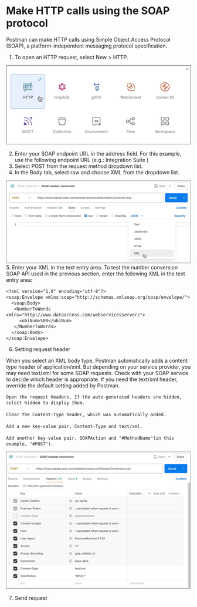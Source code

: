 # Make HTTP calls using the SOAP protocol

Postman can make HTTP calls using Simple Object Access Protocol (SOAP), a platform-independent messaging protocol specification.

1. To open an HTTP request, select New > HTTP.

![create-soap-request](./Images/create-new-http-v10-6.jpg)

2. Enter your SOAP endpoint URL in the address field. For this example, use the following endpoint URL (e.g.: Integration Suite )
3. Select POST from the request method dropdown list.
4. In the Body tab, select raw and choose XML from the dropdown list.

![body-soap-type](./Images/soap-body-type-v11.jpg)
5. Enter your XML in the text entry area. To test the number conversion SOAP API used in the previous section, enter the following XML in the text entry area:

```
<?xml version="1.0" encoding="utf-8"?>
<soap:Envelope xmlns:soap="http://schemas.xmlsoap.org/soap/envelope/">
  <soap:Body>
   <NumberToWords xmlns="http://www.dataaccess.com/webservicesserver/">
     <ubiNum>500</ubiNum>
   </NumberToWords>
  </soap:Body>
</soap:Envelope>

```
6. Setting request header

When you select an XML body type, Postman automatically adds a content type header of application/xml. But depending on your service provider, you may need text/xml for some SOAP requests. Check with your SOAP service to decide which header is appropriate. If you need the text/xml header, override the default setting added by Postman.

```
Open the request Headers. If the auto-generated headers are hidden, select hidden to display them.

Clear the Content-Type header, which was automatically added.

Add a new key-value pair, Content-Type and text/xml.

Add another key-value pair, SOAPAction and "#MethodName"(in this example, "#POST").
```

![soap-header](./Images/soap-header-v11.jpg)

7. Send request 